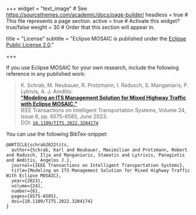 +++
widget = "text_image"  # See https://sourcethemes.com/academic/docs/page-builder/
headless = true  # This file represents a page section.
active = true  # Activate this widget? true/false
weight = 30  # Order that this section will appear in.

title = "License"
subtitle = "Eclipse MOSAIC is published under the [Eclipse Public License 2.0](https://www.eclipse.org/legal/epl-2.0/)."

+++




If you use Eclipse MOSAIC for your own research, include the following reference in any published work:

> K. Schrab, M. Neubauer, R. Protzmann, I. Radusch, S. Manganiaris, P. Lytrivis, A. J. Amditis:\
> **["Modeling an ITS Management Solution for Mixed Highway Traffic with Eclipse MOSAIC."](https://ieeexplore.ieee.org/document/9901467)**\
> IEEE Transactions on Intelligent Transportation Systems, Volume 24, Issue 6, pp. 6575-6585, June 2023. \
> DOI: [`10.1109/TITS.2022.3204174`](https://doi.org/10.1109/TITS.2022.3204174)

You can use the following BibTex-snippet:

```
@ARTICLE{schrab2022tits,
  author={Schrab, Karl and Neubauer, Maximilian and Protzmann, Robert and Radusch, Ilja and Manganiaris, Stamatis and Lytrivis, Panagiotis and Amditis, Angelos J.},
  journal={IEEE Transactions on Intelligent Transportation Systems}, 
  title={Modeling an ITS Management Solution for Mixed Highway Traffic With Eclipse MOSAIC}, 
  year={2023},
  volume={24},
  number={6},
  pages={6575-6585},
  doi={10.1109/TITS.2022.3204174}
}
```
